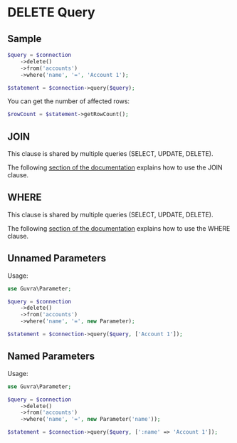 # DELETE Query

## Sample

```php
$query = $connection
    ->delete()
    ->from('accounts')
    ->where('name', '=', 'Account 1');

$statement = $connection->query($query);
```

You can get the number of affected rows:

```php
$rowCount = $statement->getRowCount();
```

## JOIN

This clause is shared by multiple queries (SELECT, UPDATE, DELETE).

The following [section of the documentation](join.md) explains how to use the JOIN clause.

## WHERE

This clause is shared by multiple queries (SELECT, UPDATE, DELETE).

The following [section of the documentation](conditions.md) explains how to use the WHERE clause.

## Unnamed Parameters

Usage:

```php
use Guvra\Parameter;

$query = $connection
    ->delete()
    ->from('accounts')
    ->where('name', '=', new Parameter);

$statement = $connection->query($query, ['Account 1']);
```

## Named Parameters

Usage:

```php
use Guvra\Parameter;

$query = $connection
    ->delete()
    ->from('accounts')
    ->where('name', '=', new Parameter('name'));

$statement = $connection->query($query, [':name' => 'Account 1']);
```
